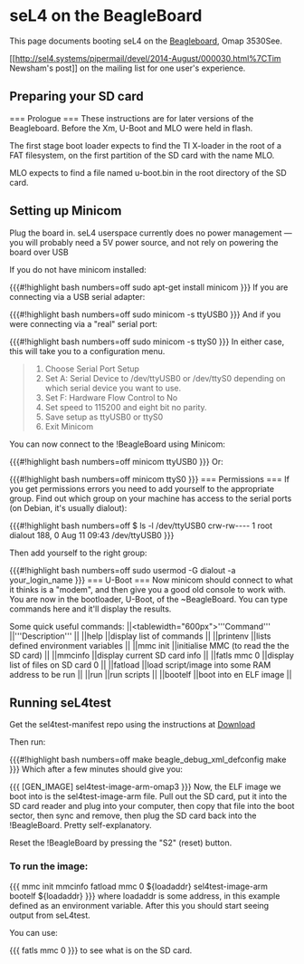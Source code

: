 # seL4 on the BeagleBoard


This page documents booting seL4 on the
[Beagleboard](http://beagleboard.org/beagleboard), Omap
3530See.

\[\[<http://sel4.systems/pipermail/devel/2014-August/000030.html%7CTim>
Newsham's post\]\] on the mailing list for one user's experience.

## Preparing your SD card
 === Prologue === These instructions are for
later versions of the Beagleboard. Before the Xm, U-Boot and MLO were
held in flash.

The first stage boot loader expects to find the TI X-loader in the root
of a FAT filesystem, on the first partition of the SD card with the name
MLO.

MLO expects to find a file named u-boot.bin in the root directory of the
SD card.

## Setting up Minicom
 Plug the board in. seL4 userspace currently
does no power management — you will probably need a 5V power source, and
not rely on powering the board over USB

If you do not have minicom installed:

{{{\#!highlight bash numbers=off sudo apt-get install minicom }}} If you
are connecting via a USB serial adapter:

{{{\#!highlight bash numbers=off sudo minicom -s ttyUSB0 }}} And if you
were connecting via a "real" serial port:

{{{\#!highlight bash numbers=off sudo minicom -s ttyS0 }}} In either
case, this will take you to a configuration menu.

> 1.  Choose Serial Port Setup
> 2.  Set A: Serial Device to /dev/ttyUSB0 or /dev/ttyS0 depending on
>     which serial device you want to use.
> 3.  Set F: Hardware Flow Control to No
> 4.  Set speed to 115200 and eight bit no parity.
> 5.  Save setup as ttyUSB0 or ttyS0
> 6.  Exit Minicom

You can now connect to the !BeagleBoard using Minicom:

{{{\#!highlight bash numbers=off minicom ttyUSB0 }}} Or:

{{{\#!highlight bash numbers=off minicom ttyS0 }}} === Permissions ===
If you get permissions errors you need to add yourself to the
appropriate group. Find out which group on your machine has access to
the serial ports (on Debian, it's usually dialout):

{{{\#!highlight bash numbers=off \$ ls -l /dev/ttyUSB0 crw-rw---- 1 root
dialout 188, 0 Aug 11 09:43 /dev/ttyUSB0 }}}

Then add yourself to the right group:

{{{\#!highlight bash numbers=off sudo usermod -G dialout -a
your\_login\_name }}} === U-Boot === Now minicom should connect to what
it thinks is a "modem", and then give you a good old console to work
with. You are now in the bootloader, U-Boot, of the \~BeagleBoard. You
can type commands here and it'll display the results.

Some quick useful commands: ||&lt;tablewidth="600px"&gt;'''Command'''
||'''Description''' || ||help ||display list of commands || ||printenv
||lists defined environment variables || ||mmc init ||initialise MMC (to
read the the SD card) || ||mmcinfo ||display current SD card info ||
||fatls mmc 0 ||display list of files on SD card 0 || ||fatload ||load
script/image into some RAM address to be run || ||run ||run scripts ||
||bootelf ||boot into en ELF image ||

## Running seL4test
 Get the sel4test-manifest repo using the
instructions at
[Download](https://sel4.systems/Info/Hardware/home.pml)

Then run:

{{{\#!highlight bash numbers=off make beagle\_debug\_xml\_defconfig make
}}} Which after a few minutes should give you:

{{{ \[GEN\_IMAGE\] sel4test-image-arm-omap3 }}} Now, the ELF image we
boot into is the sel4test-image-arm file. Pull out the SD card, put it
into the SD card reader and plug into your computer, then copy that file
into the boot sector, then sync and remove, then plug the SD card back
into the !BeagleBoard. Pretty self-explanatory.

Reset the !BeagleBoard by pressing the "S2" (reset) button.

### To run the image:
 {{{ mmc init mmcinfo fatload mmc 0
\${loadaddr} sel4test-image-arm bootelf \${loadaddr} }}} where loadaddr
is some address, in this example defined as an environment variable.
After this you should start seeing output from seL4test.

You can use:

{{{ fatls mmc 0 }}} to see what is on the SD card.
